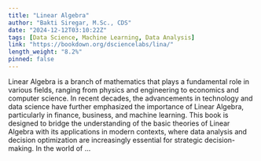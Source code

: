 ```yaml
---
title: "Linear Algebra"
author: "Bakti Siregar, M.Sc., CDS"
date: "2024-12-12T03:10:22Z"
tags: [Data Science, Machine Learning, Data Analysis]
link: "https://bookdown.org/dsciencelabs/lina/"
length_weight: "8.2%"
pinned: false
---
```


Linear Algebra is a branch of mathematics that plays a fundamental role in various fields, ranging from physics and engineering to economics and computer science. In recent decades, the advancements in technology and data science have further emphasized the importance of Linear Algebra, particularly in finance, business, and machine learning. This book is designed to bridge the understanding of the basic theories of Linear Algebra with its applications in modern contexts, where data analysis and decision optimization are increasingly essential for strategic decision-making. In the world of ...

